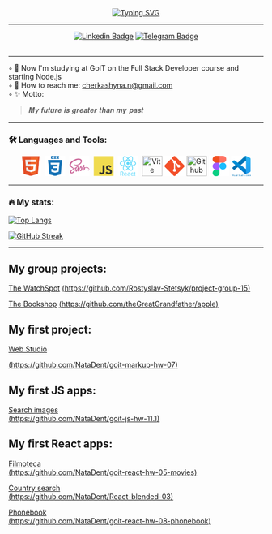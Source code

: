 <div id="header" align="center">
<a href="https://git.io/typing-svg"><img src="https://readme-typing-svg.demolab.com?font=Dancing+Script&size=28&duration=3000&pause=1000&color=8520B3&center=true&vCenter=true&multiline=true&random=false&width=500&height=120&lines=Hi!+I'm+Nataliia+Cherkashyna%2C+;beginner+full+stack+web+developer+from+Ukraine.;I+welcome+you+to+my+git+hub!" alt="Typing SVG" /></a>

</div>

---

<div id="badges" align="center">
<a href="https://www.linkedin.com/in/nataliia-cherkashyna-webdev"><img src="https://img.shields.io/badge/LinkedIn-blue?style=plastic&logo=linkedin&logoColor=white" alt="Linkedin Badge"/></a>
 <a href="https://t.me/n_cherkashyna"><img src="https://img.shields.io/badge/Telegram-deepskyblue?style=plastic&logo=telegram&logoColor=white" alt="Telegram Badge"/></a>
</div>
<div align="center"><img src="https://komarev.com/ghpvc/?username=NataDent&style=plastic&color=blueviolet" alt=""/></div>

---

◦ 🧠 Now I'm studying at GoIT on the Full Stack Developer course and starting Node.js  
◦ 📧 How to reach me: [cherkashyna.n@gmail.com]()  
◦ ✨ Motto:

> 𝑴𝒚 𝒇𝒖𝒕𝒖𝒓𝒆 𝒊𝒔 𝒈𝒓𝒆𝒂𝒕𝒆𝒓 𝒕𝒉𝒂𝒏 𝒎𝒚 𝒑𝒂𝒔𝒕

---

### :hammer_and_wrench: Languages and Tools:

<div align="center">
  <img src="https://github.com/devicons/devicon/blob/master/icons/html5/html5-original.svg" title="HTML5" alt="HTML" width="40" height="40"/>&nbsp;
  <img src="https://github.com/devicons/devicon/blob/master/icons/css3/css3-plain-wordmark.svg"  title="CSS3" alt="CSS" width="40" height="40"/>&nbsp;
  <img src="https://github.com/devicons/devicon/blob/master/icons/sass/sass-original.svg"  title="SASS" alt="SASS" width="40" height="40"/>&nbsp;
  <img src="https://github.com/devicons/devicon/blob/master/icons/javascript/javascript-original.svg" title="JavaScript" alt="JavaScript" width="40" height="40"/>&nbsp;
  <img src="https://github.com/devicons/devicon/blob/master/icons/react/react-original-wordmark.svg" title="React" alt="React" width="40" height="40"/>&nbsp;
  <img src="https://www.svgrepo.com/show/374167/vite.svg" title="Vite" **alt="Vite" width="40" height="40"/>
  <img src="https://github.com/devicons/devicon/blob/master/icons/git/git-original.svg" title="Git" **alt="Git" width="40" height="40"/>
  <img src="https://www.svgrepo.com/show/331724/github-code-source.svg" title="Github" **alt="Github" width="40" height="40"/>
  <img src="https://github.com/devicons/devicon/blob/master/icons/figma/figma-original.svg" title="Figma" **alt="Figma" width="40" height="40"/>
  <img src="https://github.com/devicons/devicon/blob/master/icons/vscode/vscode-original-wordmark.svg" title="VSCode" **alt="VSCode" width="40" height="40"/>
</div>

---

### :fire: My stats:

[![Top Langs](https://github-readme-stats.vercel.app/api/top-langs/?username=NataDent&layout=compact&theme=vision-friendly-dark)](https://github.com/NataDent/github-readme-stats)

[![GitHub Streak](http://github-readme-streak-stats.herokuapp.com?user=NataDent&theme=transparent&background=000000)](https://git.io/streak-stats)

---

## My group projects:

[The WatchSpot](https://rostyslav-stetsyk.github.io/project-group-15/)
[(https://github.com/Rostyslav-Stetsyk/project-group-15)](../blob/master/LICENSE)

[The Bookshop](https://github.com/theGreatGrandfather/apple)
[(https://github.com/theGreatGrandfather/apple)](../blob/master/LICENSE)

## My first project:

[Web Studio](https://natadent.github.io/goit-markup-hw-07/)

[(https://github.com/NataDent/goit-markup-hw-07)](../blob/master/LICENSE)

## My first JS apps:

[Search images](https://natadent.github.io/goit-js-hw-11.1/)  
[(https://github.com/NataDent/goit-js-hw-11.1)](../blob/master/LICENSE)

## My first React apps:

[Filmoteca](https://natadent.github.io/goit-react-hw-05-movies/)  
[(https://github.com/NataDent/goit-react-hw-05-movies)](../blob/master/LICENSE)

[Country search](https://natadent.github.io/React-blended-03/)  
[(https://github.com/NataDent/React-blended-03)](../blob/master/LICENSE)

[Phonebook](https://natadent.github.io/React-blended-03/)  
[(https://github.com/NataDent/goit-react-hw-08-phonebook)](../blob/master/LICENSE)

